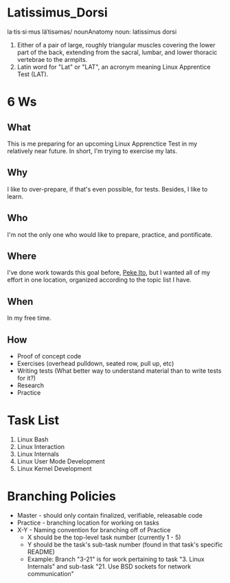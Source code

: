 # Latissimus_Dorsi
la·tis·si·mus läˈtisəməs/ nounAnatomy noun: latissimus dorsi      
1.  Either of a pair of large, roughly triangular muscles covering the lower part of the back, extending from the sacral, lumbar, and lower thoracic vertebrae to the armpits.
2.  Latin word for "Lat" or "LAT", an acronym meaning Linux Apprentice Test (LAT).

# 6 Ws 
## What
This is me preparing for an upcoming Linux Apprenctice Test in my relatively near future.  In short, I'm trying to exercise my lats.

## Why
I like to over-prepare, if that's even possible, for tests.  Besides, I like to learn.

## Who
I'm not the only one who would like to prepare, practice, and pontificate.

## Where
I've done work towards this goal before, [Peke Ito](https://github.com/hark130/Peke_Ito), but I wanted all of my effort in one location, organized according to the topic list I have.

## When
In my free time.

## How
* Proof of concept code
* Exercises (overhead pulldown, seated row, pull up, etc)
* Writing tests (What better way to understand material than to write tests for it?)
* Research
* Practice

# Task List
1. Linux Bash
2. Linux Interaction
3. Linux Internals
4. Linux User Mode Development
5. Linux Kernel Development

# Branching Policies
* Master - should only contain finalized, verifiable, releasable code
* Practice - branching location for working on tasks
* X-Y - Naming convention for branching off of Practice
  * X should be the top-level task number (currently 1 - 5)
  * Y should be the task's sub-task number (found in that task's specific README)
  * Example: Branch "3-21" is for work pertaining to task "3. Linux Internals" and sub-task "21. Use BSD sockets for network communication"
